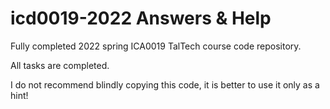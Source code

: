 # icd0019-2022 Answers & Help

Fully completed 2022 spring ICA0019 TalTech course code repository.

All tasks are completed.

I do not recommend blindly copying this code, it is better to use it only as a hint!
